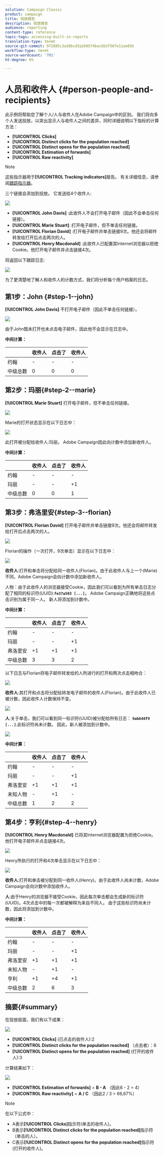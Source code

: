 ```yaml
---
solution: Campaign Classic
product: campaign
title: 投放报告
description: 投放报告
audience: reporting
content-type: reference
topic-tags: accessing-built-in-reports
translation-type: tm+mt
source-git-commit: 972885c3a38bcd3a260574bacbb3f507e11ae05b
workflow-type: tm+mt
source-wordcount: '701'
ht-degree: 6%

---
```



# 人员和收件人 {#person-people-and-recipients}

此示例将帮助您了解个人/人与收件人在Adobe Campaign中的区别。 我们将向多个人发送投放，以突出显示人与收件人之间的差异，同时详细说明以下指标的计算方法：

* **[!UICONTROL Clicks]**
* **[!UICONTROL Distinct clicks for the population reached]**
* **[!UICONTROL Distinct opens for the population reached]**
* **[!UICONTROL Estimation of forwards]**
* **[!UICONTROL Raw reactivity]**

>[!NOTE]
>
>这些指示器用于&#x200B;**[!UICONTROL Tracking indicators]**&#x200B;报告。 有关详细信息，请参阅[跟踪指示器](../../reporting/using/delivery-reports.md#tracking-indicators)。

三个链接会添加到投放。 它发送给4个收件人:

![](assets/s_ncs_user_indicators_example_1.png)

* **[!UICONTROL John Davis]** :此收件人不会打开电子邮件（因此不会单击任何链接）。
* **[!UICONTROL Marie Stuart]** :打开电子邮件，但不单击任何链接。
* **[!UICONTROL Florian David]** :打开电子邮件并单击链接9次。他还会将邮件转发给打开后点击两次的人。
* **[!UICONTROL Henry Macdonald]** :此收件人已配置其Internet浏览器以拒绝Cookie。他打开电子邮件并点击链接4次。

将返回以下跟踪日志:

![](assets/s_ncs_user_indicators_example_2.png)

为了更清楚地了解人和收件人的计数方式，我们将分析每个用户档案的日志。

## 第1步：John {#step-1--john}

**[!UICONTROL John Davis]** 不打开电子邮件（因此不单击任何链接）。

![](assets/s_ncs_user_indicators_example_8.png)

由于John既未打开也未点击电子邮件，因此他不会显示在日志中。

**中间计算：**

|  | 收件人 | 点击了 | 收件人 |
|---|---|---|---|
| 约翰 | - | - | - |
| 中级总数 | 0 | 0 | 0 |

## 第2步：玛丽{#step-2--marie}

**[!UICONTROL Marie Stuart]** 打开电子邮件，但不单击任何链接。

![](assets/s_ncs_user_indicators_example_7.png)

Marie的打开状态显示在以下日志中：

![](assets/s_ncs_user_indicators_example_4bis.png)

此打开被分配给收件人:玛丽。 Adobe Campaign因此向计数中添加新收件人。

**中间计算：**

|  | 收件人 | 点击了 | 收件人 |
|---|---|---|---|
| 约翰 | - | - | - |
| 玛丽 | - | - | +1 |
| 中级总数 | 0 | 0 | 1 |

## 第3步：弗洛里安{#step-3--florian}

**[!UICONTROL Florian David]** 打开电子邮件并单击链接9次。他还会将邮件转发给打开后点击两次的人。

![](assets/s_ncs_user_indicators_example_9.png)

Florian的操作（一次打开，9次单击）显示在以下日志中：

![](assets/s_ncs_user_indicators_example_3bis.png)

**收件人**:打开和单击将分配给同一收件人(Florian)。由于此收件人与上一个(Marie)不同，Adobe Campaign会向计数中添加新收件人。

人物：由于此收件人的浏览器接受Cookie，因此我们可以看到为所有单击日志分配了相同的标识符(UUID):**`fe37a503 [...]`**。 Adobe Campaign正确地将这些点击识别为属于同一人。 新人将添加到计数中。

**中间计算：**

|  | 收件人 | 点击了 | 收件人 |
|---|---|---|---|
| 约翰 | - | - | - |
| 玛丽 | - | - | +1 |
| 弗洛里安 | +1 | +1 | +1 |
| 中级总数 | 3 | 3 | 2 |

以下日志与Florian将电子邮件转发给的人所进行的打开和两次点击相吻合：

![](assets/s_ncs_user_indicators_example_6bis.png)

**收件人**:其打开和点击将分配给转发电子邮件的收件人(Florian)。由于此收件人已被计数，因此收件人计数保持不变。

![](assets/s_ncs_user_indicators_example_12.png)

**人**:关于单击，我们可以看到同一标识符(UUID)被分配给所有日志： **`9ab648f9 [...]`**.此标识符尚未计数。 因此，新人被添加到计数中。

![](assets/s_ncs_user_indicators_example_13.png)

**中间计算：**

|  | 收件人 | 点击了 | 收件人 |
|---|---|---|---|
| 约翰 | - | - | - |
| 玛丽 | - | - | +1 |
| 弗洛里安 | +1 | +1 | +1 |
| 未知人物 | - | +1 | - |
| 中级总数 | 1 | 2 | 2 |

## 第4步：亨利{#step-4--henry}

**[!UICONTROL Henry Macdonald]** 已将其Internet浏览器配置为拒绝Cookie。他打开电子邮件并点击链接4次。

![](assets/s_ncs_user_indicators_example_10.png)

Henry所执行的打开和4次单击显示在以下日志中：

![](assets/s_ncs_user_indicators_example_5bis.png)

**收件人**:打开和单击被分配到同一收件人(Henry)。由于此收件人尚未计数，Adobe Campaign会向计数中添加收件人。

**人**:由于Henry的浏览器不接受Cookie，因此每次单击都会生成新的标识符(UUID)。4次点击中的每一次都被解释为来自不同人。 由于这些标识符尚未计数，因此将添加到计数中。

**中间计算：**

|  | 收件人 | 点击了 | 收件人 |
|---|---|---|---|
| 约翰 | - | - | - |
| 玛丽 | - | - | +1 |
| 弗洛里安 | +1 | +1 | +1 |
| 未知人物 | - | +1 | - |
| 亨利 | +1 | +4 | +1 |
| 中级总数 | 2 | 6 | 3 |

## 摘要{#summary}

在投放层面，我们有以下成果：

![](assets/s_ncs_user_indicators_example.png)

* **[!UICONTROL Clicks]** (已点击的收件人):2
* **[!UICONTROL Distinct clicks for the population reached]** （点击者）：6
* **[!UICONTROL Distinct opens for the population reached]** (打开的收件人):3

计算结果如下：

![](assets/s_ncs_user_indicators_example11.png)

* **[!UICONTROL Estimation of forwards]** =  **B - A** （因此6 - 2 = 4）
* **[!UICONTROL Raw reactivity]** =  **A / C** （因此2 / 3 = 66,67%）

>[!NOTE]
>
>在以下公式中：
>
>* A表示&#x200B;**[!UICONTROL Clicks]**&#x200B;指示符(单击的收件人)。
>* B表示&#x200B;**[!UICONTROL Distinct clicks for the population reached]**&#x200B;指示符（单击的人）。
>* C表示&#x200B;**[!UICONTROL Distinct opens for the population reached]**&#x200B;指示符(打开的收件人)。